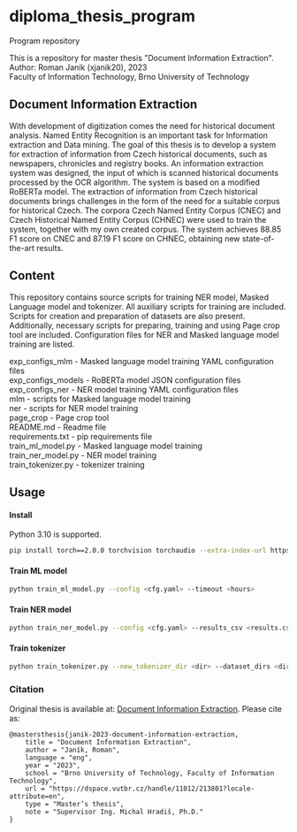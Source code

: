 # diploma_thesis_program
 Program repository

This is a repository for master thesis "Document Information Extraction".  
Author: Roman Janík (xjanik20), 2023  
Faculty of Information Technology, Brno University of Technology

## Document Information Extraction
With development of digitization comes the need for historical document analysis. Named
Entity Recognition is an important task for Information extraction and Data mining. The
goal of this thesis is to develop a system for extraction of information from Czech historical
documents, such as newspapers, chronicles and registry books. An information extraction
system was designed, the input of which is scanned historical documents processed by the
OCR algorithm. The system is based on a modified RoBERTa model. The extraction of
information from Czech historical documents brings challenges in the form of the need for a
suitable corpus for historical Czech. The corpora Czech Named Entity Corpus (CNEC) and
Czech Historical Named Entity Corpus (CHNEC) were used to train the system, together
with my own created corpus. The system achieves 88.85 F1 score on CNEC and 87.19 F1
score on CHNEC, obtaining new state-of-the-art results.

## Content
This repository contains source scripts for training NER model, Masked Language model
and tokenizer. All auxiliary scripts for training are included. Scripts for creation and
preparation of datasets are also present. Additionally, necessary scripts for preparing,
training and using Page crop tool are included. Configuration files for NER and Masked
language model training are listed.

exp_configs_mlm - Masked language model training YAML configuration files  
exp_configs_models - RoBERTa model JSON configuration files  
exp_configs_ner - NER model training YAML configuration files  
mlm - scripts for Masked language model training  
ner - scripts for NER model training  
page_crop - Page crop tool  
README.md - Readme file  
requirements.txt - pip requirements file  
train_ml_model.py - Masked language model training  
train_ner_model.py - NER model training  
train_tokenizer.py - tokenizer training  

## Usage
#### Install
Python 3.10 is supported.
```bash
pip install torch==2.0.0 torchvision torchaudio --extra-index-url https://download.pytorch.org/whl/cu113 -r requirements.txt
```

#### Train ML model
```bash
python train_ml_model.py --config <cfg.yaml> --timeout <hours>
```

#### Train NER model
```bash
python train_ner_model.py --config <cfg.yaml> --results_csv <results.csv>
```

#### Train tokenizer
```bash
python train_tokenizer.py --new_tokenizer_dir <dir> --dataset_dirs <dir> --vocab_size <int>
```

### Citation
Original thesis is available at:
[Document Information Extraction](https://dspace.vutbr.cz/handle/11012/213801?locale-attribute=en).
Please cite as:

```
@mastersthesis{janik-2023-document-information-extraction,
    title = "Document Information Extraction",
    author = "Janík, Roman",
    language = "eng",
    year = "2023",
    school = "Brno University of Technology, Faculty of Information Technology",
    url = "https://dspace.vutbr.cz/handle/11012/213801?locale-attribute=en",
    type = "Master’s thesis",
    note = "Supervisor Ing. Michal Hradiš, Ph.D."
}
```
